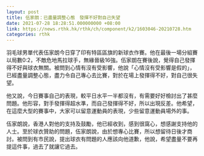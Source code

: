```yaml
---
layout: post
title: 伍家朗：已盡量調整心態　發揮不好對自己失望　
date: 2021-07-28 18:28:51.000000000 +08:00
link: https://news.rthk.hk/rthk/ch/component/k2/1603046-20210728.htm
categories: rthk
---
```


羽毛球男單代表伍家朗今日穿了印有特區區旗的新球衣作賽。他在最後一場分組賽以局數0:2，不敵危地馬拉球手，無緣晉級16強。伍家朗在賽後說，覺得自己發揮得不好與球衣無關。被問到心情有沒有受影響，他說「心情沒有受影響是假的」，已經盡量調整心態，盡力令自己專心去比賽，對於在場上發揮得不好，對自己很失望。

他又說，今日賽事自己的表現，較平日水平一半都沒有，有需要好好檢討出了甚麼問題。他形容，對手發揮得超水準，而自己發揮得不好，所以出現反差。他希望，在這麼大型的賽事中，大家可以留意運動員的表現，少些留意運動員場外的事。

伍家朗說，香港人對他的支持及鼓勵，他已經收到，感到很窩心，想感謝支持他的人士。至於球衣贊助的問題，伍家朗說，由於想專心比賽，所以想留待日後才商討。被問到有市民說，提出球衣有問題的人應該向他道歉，他說，希望盡量不要再提這件事，過去了就讓它過去。
